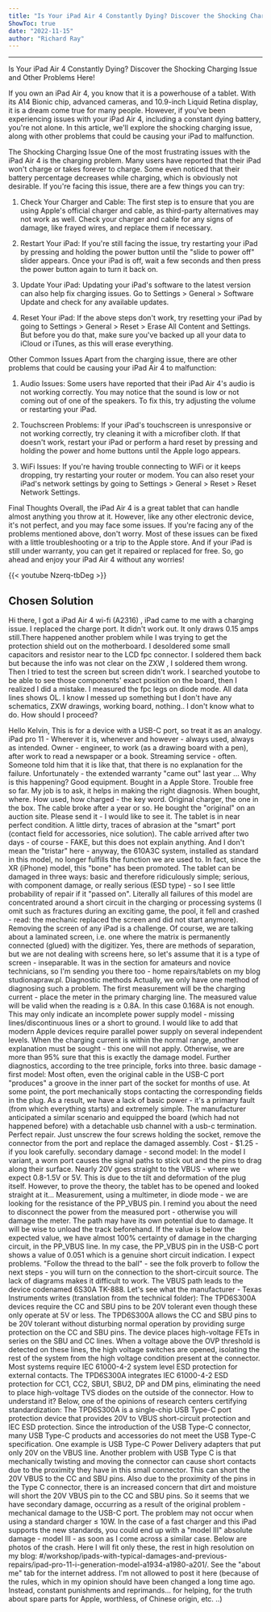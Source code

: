 ```yaml
---
title: "Is Your iPad Air 4 Constantly Dying? Discover the Shocking Charging Issue and Other Problems Here!"
ShowToc: true 
date: "2022-11-15"
author: "Richard Ray"
---
```

*****
Is Your iPad Air 4 Constantly Dying? Discover the Shocking Charging Issue and Other Problems Here!

If you own an iPad Air 4, you know that it is a powerhouse of a tablet. With its A14 Bionic chip, advanced cameras, and 10.9-inch Liquid Retina display, it is a dream come true for many people. However, if you've been experiencing issues with your iPad Air 4, including a constant dying battery, you're not alone. In this article, we'll explore the shocking charging issue, along with other problems that could be causing your iPad to malfunction.

The Shocking Charging Issue
One of the most frustrating issues with the iPad Air 4 is the charging problem. Many users have reported that their iPad won't charge or takes forever to charge. Some even noticed that their battery percentage decreases while charging, which is obviously not desirable. If you're facing this issue, there are a few things you can try:

1. Check Your Charger and Cable:
The first step is to ensure that you are using Apple's official charger and cable, as third-party alternatives may not work as well. Check your charger and cable for any signs of damage, like frayed wires, and replace them if necessary.

2. Restart Your iPad:
If you're still facing the issue, try restarting your iPad by pressing and holding the power button until the "slide to power off" slider appears. Once your iPad is off, wait a few seconds and then press the power button again to turn it back on.

3. Update Your iPad:
Updating your iPad's software to the latest version can also help fix charging issues. Go to Settings > General > Software Update and check for any available updates.

4. Reset Your iPad:
If the above steps don't work, try resetting your iPad by going to Settings > General > Reset > Erase All Content and Settings. But before you do that, make sure you've backed up all your data to iCloud or iTunes, as this will erase everything.

Other Common Issues
Apart from the charging issue, there are other problems that could be causing your iPad Air 4 to malfunction:

1. Audio Issues:
Some users have reported that their iPad Air 4's audio is not working correctly. You may notice that the sound is low or not coming out of one of the speakers. To fix this, try adjusting the volume or restarting your iPad.

2. Touchscreen Problems:
If your iPad's touchscreen is unresponsive or not working correctly, try cleaning it with a microfiber cloth. If that doesn't work, restart your iPad or perform a hard reset by pressing and holding the power and home buttons until the Apple logo appears.

3. WiFi Issues:
If you're having trouble connecting to WiFi or it keeps dropping, try restarting your router or modem. You can also reset your iPad's network settings by going to Settings > General > Reset > Reset Network Settings.

Final Thoughts
Overall, the iPad Air 4 is a great tablet that can handle almost anything you throw at it. However, like any other electronic device, it's not perfect, and you may face some issues. If you're facing any of the problems mentioned above, don't worry. Most of these issues can be fixed with a little troubleshooting or a trip to the Apple store. And if your iPad is still under warranty, you can get it repaired or replaced for free. So, go ahead and enjoy your iPad Air 4 without any worries!

{{< youtube Nzerq-tbDeg >}} 



## Chosen Solution
 Hi there, I got a iPad Air 4 wi-fi (A2316) , iPad came to me with a charging issue. I replaced the charge port. It didn't work out. It only draws 0.15 amps still.There happened another problem while I was trying to get the protection shield out on the motherboard. I desoldered some small capacitors and resistor near to the LCD fpc connector. I soldered them back but because the info was not clear on the ZXW , I soldered them wrong. Then I tried to test the screen but screen didn't work. I searched youtobe to be able to see those components' exact position on the board, then I realized I did a mistake. I measured the fpc legs on diode mode. All data lines shows OL. I know I messed up something but I don't have any schematics, ZXW drawings, working board, nothing.. I don't know what to do. How should I proceed?

 Hello Kelvin,
This is for a device with a USB-C port, so treat it as an analogy.
iPad pro 11 - Wherever it is, whenever and however - always used, always as intended. Owner - engineer, to work (as a drawing board with a pen), after work to read a newspaper or a book. Streaming service - often. Someone told him that it is like that, that there is no explanation for the failure. Unfortunately - the extended warranty "came out" last year ...
Why is this happening? Good equipment. Bought in a Apple Store. Trouble free so far. My job is to ask, it helps in making the right diagnosis. When bought, where. How used, how charged - the key word.
Original charger, the one in the box. The cable broke after a year or so. He bought the "original" on an auction site. Please send it - I would like to see it.
The tablet is in near perfect condition. A little dirty, traces of abrasion at the "smart" port (contact field for accessories, nice solution). The cable arrived after two days - of course - FAKE, but this does not explain anything.
And I don't mean the "tristar" here - anyway, the 610A3C system, installed as standard in this model, no longer fulfills the function we are used to. In fact, since the XR (iPhone) model, this "bone" has been promoted. The tablet can be damaged in three ways: basic and therefore ridiculously simple; serious, with component damage, or really serious (ESD type) - so I see little probability of repair if it "passed on".
Literally all failures of this model are concentrated around a short circuit in the charging or processing systems (I omit such as fractures during an exciting game, the pool, it fell and crashed - read: the mechanic replaced the screen and did not start anymore).
Removing the screen of any iPad is a challenge. Of course, we are talking about a laminated screen, i.e. one where the matrix is permanently connected (glued) with the digitizer. Yes, there are methods of separation, but we are not dealing with screens here, so let's assume that it is a type of screen - inseparable. It was in the section for amateurs and novice technicians, so I'm sending you there too - home repairs/tablets on my blog studionapraw.pl.
Diagnostic methods
Actually, we only have one method of diagnosing such a problem. The first measurement will be the charging current - place the meter in the primary charging line. The measured value will be valid when the reading is ≥ 0.8A. In this case 0.168A is not enough. This may only indicate an incomplete power supply model - missing lines/discontinuous lines or a short to ground. I would like to add that modern Apple devices require parallel power supply on several independent levels.
When the charging current is within the normal range, another explanation must be sought - this one will not apply. Otherwise, we are more than 95% sure that this is exactly the damage model. Further diagnostics, according to the tree principle, forks into three.
basic damage - first model:
Most often, even the original cable in the USB-C port "produces" a groove in the inner part of the socket for months of use. At some point, the port mechanically stops contacting the corresponding fields in the plug. As a result, we have a lack of basic power - it's a primary fault (from which everything starts) and extremely simple. The manufacturer anticipated a similar scenario and equipped the board (which had not happened before) with a detachable usb channel with a usb-c termination. Perfect repair. Just unscrew the four screws holding the socket, remove the connector from the port and replace the damaged assembly. Cost - $1.25 - if you look carefully.
secondary damage - second model:
In the model I variant, a worn port causes the signal paths to stick out and the pins to drag along their surface. Nearly 20V goes straight to the VBUS - where we expect 0.8-1.5V or 5V. This is due to the tilt and deformation of the plug itself. However, to prove the theory, the tablet has to be opened and looked straight at it…   Measurement, using a multimeter, in diode mode - we are looking for the resistance of the PP_VBUS pin. I remind you about the need to disconnect the power from the measured port - otherwise you will damage the meter. The path may have its own potential due to damage. It will be wise to unload the track beforehand. If the value is below the expected value, we have almost 100% certainty of damage in the charging circuit, in the PP_VBUS line.
In my case, the PP_VBUS pin in the USB-C port shows a value of 0.051 which is a genuine short circuit indication. I expect problems. "Follow the thread to the ball" - see the folk proverb to follow the next steps - you will turn on the connection to the short-circuit source. The lack of diagrams makes it difficult to work. The VBUS path leads to the device codenamed 6S30A TK-888. Let's see what the manufacturer - Texas Instruments writes (translation from the technical folder):
The TPD6S300A devices require the CC and SBU pins to be 20V tolerant even though these only operate at 5V or less. The TPD6S300A allows the CC and SBU pins to be 20V tolerant without disturbing normal operation by providing surge protection on the CC and SBU pins. The device places high-voltage FETs in series on the SBU and CC lines. When a voltage above the OVP threshold is detected on these lines, the high voltage switches are opened, isolating the rest of the system from the high voltage condition present at the connector. Most systems require IEC 61000-4-2 system level ESD protection for external contacts. The TPD6S300A integrates IEC 61000-4-2 ESD protection for CC1, CC2, SBU1, SBU2, DP and DM pins, eliminating the need to place high-voltage TVS diodes on the outside of the connector.
How to understand it? Below, one of the opinions of research centers certifying standardization:
The TPD6S300A is a single-chip USB Type-C port protection device that provides 20V to VBUS short-circuit protection and IEC ESD protection. Since the introduction of the USB Type-C connector, many USB Type-C products and accessories do not meet the USB Type-C specification. One example is USB Type-C Power Delivery adapters that put only 20V on the VBUS line. Another problem with USB Type C is that mechanically twisting and moving the connector can cause short contacts due to the proximity they have in this small connector. This can short the 20V VBUS to the CC and SBU pins. Also due to the proximity of the pins in the Type C connector, there is an increased concern that dirt and moisture will short the 20V VBUS pin to the CC and SBU pins.
So it seems that we have secondary damage, occurring as a result of the original problem - mechanical damage to the USB-C port.
The problem may not occur when using a standard charger ≤ 10W. In the case of a fast charger and this iPad supports the new standards, you could end up with a "model III"
absolute damage - model III - as soon as I come across a similar case. Below are photos of the crash. Here I will fit only these, the rest in high resolution on my blog: #/workshop/ipads-with-typical-damages-and-previous-repairs/ipad-pro-11-i-generation-model-a1934-a1980-a201/. See the "about me" tab for the internet address. I'm not allowed to post it here (because of the rules, which in my opinion should have been changed a long time ago. Instead, constant punishments and reprimands... for helping, for the truth about spare parts for Apple, worthless, of Chinese origin, etc. ..)




